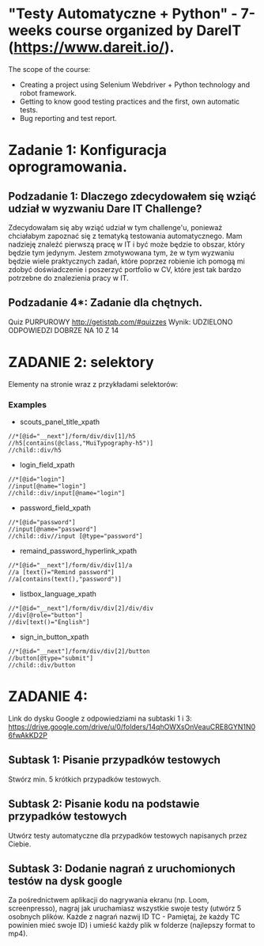 # "Testy Automatyczne + Python" - 7-weeks course organized by DareIT (https://www.dareit.io/). 
The scope of the course: 
* Creating a project using Selenium Webdriver + Python technology and robot framework. 
* Getting to know good testing practices and the first, own automatic tests. 
* Bug reporting and test report.

# Zadanie 1: Konfiguracja oprogramowania.
## Podzadanie 1: Dlaczego zdecydowałem się wziąć udział w wyzwaniu Dare IT Challenge?
Zdecydowałam się aby wziąć udział w tym challenge'u, ponieważ chciałabym zapoznać się z tematyką testowania automatycznego. Mam nadzieję znaleźć pierwszą pracę w IT i być może będzie to obszar, który będzie tym jedynym. Jestem zmotywowana tym, że w tym wyzwaniu będzie wiele praktycznych zadań, które poprzez robienie ich pomogą mi zdobyć doświadczenie i poszerzyć portfolio w CV, które jest tak bardzo potrzebne do znalezienia pracy w IT.

## Podzadanie 4*: Zadanie dla chętnych.
Quiz PURPUROWY http://getistqb.com/#quizzes
Wynik: 
UDZIELONO ODPOWIEDZI DOBRZE NA 10 Z 14

# ZADANIE 2: selektory
Elementy na stronie wraz z przykładami selektorów:

### Examples 

- scouts_panel_title_xpath
```
//*[@id="__next"]/form/div/div[1]/h5
//h5[contains(@class,"MuiTypography-h5")]
//child::div/h5
```
- login_field_xpath
```
//*[@id="login"]
//input[@name="login"]
//child::div/input[@name="login"]
```
- password_field_xpath
```
//*[@id="password"]
//input[@name="password"]
//child::div//input [@type="password"]
```
- remaind_password_hyperlink_xpath
```
//*[@id="__next"]/form/div/div[1]/a
//a [text()="Remind password"]
//a[contains(text(),"password")]
```
- listbox_language_xpath
```
//*[@id="__next"]/form/div/div[2]/div/div
//div[@role="button"]
//div[text()="English"]
```
- sign_in_button_xpath
```
//*[@id="__next"]/form/div/div[2]/button
//button[@type="submit"]
//child::div/button
```

# ZADANIE 4: 
Link do dysku Google z odpowiedziami na subtaski 1 i 3:
https://drive.google.com/drive/u/0/folders/14qhOWXsOnVeauCRE8GYN1N06fwAkKD2P

## Subtask 1: Pisanie przypadków testowych
Stwórz min. 5 krótkich przypadków testowych.

## Subtask 2: Pisanie kodu na podstawie przypadków testowych 
Utwórz testy automatyczne dla przypadków testowych napisanych przez Ciebie.

## Subtask 3: Dodanie nagrań z uruchomionych testów na dysk google
Za pośrednictwem aplikacji do nagrywania ekranu (np. Loom, screenpresso), nagraj jak uruchamiasz wszystkie swoje testy (utwórz 5 osobnych plików. Każde z nagrań nazwij ID TC - Pamiętaj, że każdy TC powinien mieć swoje ID) i umieść każdy plik w folderze (najlepszy format to mp4).
